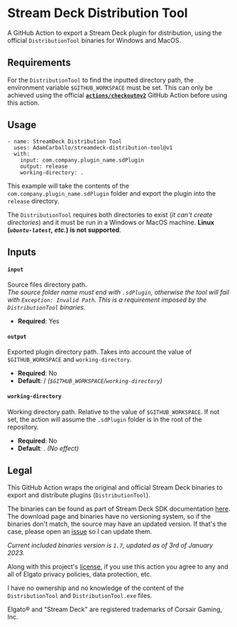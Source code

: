 Stream Deck Distribution Tool
=============================
A GitHub Action to export a Stream Deck plugin for distribution, using the official `DistributionTool` binaries for Windows and MacOS.

Requirements
-----
For the `DistributionTool` to find the inputted directory path, the environment variable `$GITHUB_WORKSPACE` must be set. This can only be achieved using the official [**`actions/checkout@v2`**](https://github.com/actions/checkout) GitHub Action before using this action.

Usage
-----
```
- name: StreamDeck Distribution Tool
  uses: AdamCarballo/streamdeck-distribution-tool@v1
  with:
    input: com.company.plugin_name.sdPlugin
    output: release
    working-directory: .
```
This example will take the contents of the `com.company.plugin_name.sdPlugin` folder and export the plugin into the `release` directory.

The `DistributionTool` requires both directories to exist (*it can't create directories*) and it must be run in a Windows or MacOS machine. **Linux (*`ubuntu-latest`, etc.*) is not supported**.

Inputs
-----
#### `input`
Source files directory path.<br>
*The source folder name must end with `.sdPlugin`, otherwise the tool will fail with `Exception: Invalid Path`. This is a requirement imposed by the `DistributionTool` binaries.*

- **Required**: Yes

#### `output`
Exported plugin directory path. Takes into account the value of `$GITHUB_WORKSPACE` and `working-directory`.

- **Required**: No
- **Default**: / *(`$GITHUB_WORKSPACE`/`working-directory`)*

#### `working-directory`
Working directory path. Relative to the value of `$GITHUB_WORKSPACE`. If not set, the action will assume the `.sdPlugin` folder is in the root of the repository.

- **Required**: No
- **Default**: . *(No effect)*

Legal
------
This GitHub Action wraps the original and official Stream Deck binaries to export and distribute plugins (`DistributionTool`).

The binaries can be found as part of Stream Deck SDK documentation [here](https://developer.elgato.com/documentation/stream-deck/sdk/packaging/). The download page and binaries have no versioning system, so if the binaries don't match, the source may have an updated version. If that's the case, please open an [issue](https://github.com/AdamCarballo/streamdeck-distribution-tool/issues) so I can update them.

*Current included binaries version is `1.7`, updated as of 3rd of January 2023.*

Along with this project's [license](LICENSE), if you use this action you agree to any and all of Elgato privacy policies, data protection, etc.

I have no ownership and no knowledge of the content of the  `DistributionTool` and `DistributionTool.exe` files.

Elgato® and "Stream Deck" are registered trademarks of Corsair Gaming, Inc.

